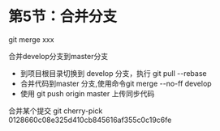 # 第5节：合并分支

git merge xxx

合并develop分支到master分支
* 到项目根目录切换到 develop 分支，执行 git pull --rebase
* 合并代码到master 分支,使用命令git merge --no-ff develop
* 使用 git push origin master 上传同步代码

合并某个提交
git cherry-pick 0128660c08e325d410cb845616af355c0c19c6fe